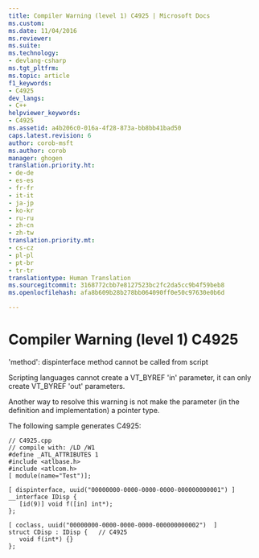 ```yaml
---
title: Compiler Warning (level 1) C4925 | Microsoft Docs
ms.custom: 
ms.date: 11/04/2016
ms.reviewer: 
ms.suite: 
ms.technology:
- devlang-csharp
ms.tgt_pltfrm: 
ms.topic: article
f1_keywords:
- C4925
dev_langs:
- C++
helpviewer_keywords:
- C4925
ms.assetid: a4b206c0-016a-4f28-873a-bb8bb41bad50
caps.latest.revision: 6
author: corob-msft
ms.author: corob
manager: ghogen
translation.priority.ht:
- de-de
- es-es
- fr-fr
- it-it
- ja-jp
- ko-kr
- ru-ru
- zh-cn
- zh-tw
translation.priority.mt:
- cs-cz
- pl-pl
- pt-br
- tr-tr
translationtype: Human Translation
ms.sourcegitcommit: 3168772cbb7e8127523bc2fc2da5cc9b4f59beb8
ms.openlocfilehash: afa8b609b28b278bb064090ff0e50c97630e0b6d

---
```

# Compiler Warning (level 1) C4925
'method': dispinterface method cannot be called from script  
  
 Scripting languages cannot create a VT_BYREF 'in' parameter, it can only create VT_BYREF 'out' parameters.  
  
 Another way to resolve this warning is not make the parameter (in the definition and implementation) a pointer type.  
  
 The following sample generates C4925:  
  
```  
// C4925.cpp  
// compile with: /LD /W1  
#define _ATL_ATTRIBUTES 1  
#include <atlbase.h>  
#include <atlcom.h>  
[ module(name="Test")];  
  
[ dispinterface, uuid("00000000-0000-0000-0000-000000000001") ]  
__interface IDisp {  
   [id(9)] void f([in] int*);  
};  
  
[ coclass, uuid("00000000-0000-0000-0000-000000000002")  ]  
struct CDisp : IDisp {   // C4925  
   void f(int*) {}  
};  
```


<!--HONumber=Jan17_HO1-->


